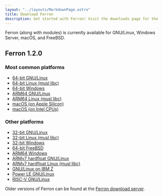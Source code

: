 ```yaml
---
layout: "../layouts/MarkdownPage.astro"
title: Download Ferron
description: Get started with Ferron! Visit the downloads page for the latest stable releases to find your perfect fit!
---
```


Ferron (along with modules) is currently available for GNU/Linux, Windows Server, macOS, and FreeBSD.

## Ferron 1.2.0

### Most common platforms

- [64-bit GNU/Linux](https://downloads.ferronweb.org/1.2.0/ferron-1.2.0-x86_64-unknown-linux-gnu.zip)
- [64-bit Linux (musl libc)](https://downloads.ferronweb.org/1.2.0/ferron-1.2.0-x86_64-unknown-linux-musl.zip)
- [64-bit Windows](https://downloads.ferronweb.org/1.2.0/ferron-1.2.0-x86_64-pc-windows-msvc.zip)
- [ARM64 GNU/Linux](https://downloads.ferronweb.org/1.2.0/ferron-1.2.0-aarch64-unknown-linux-gnu.zip)
- [ARM64 Linux (musl libc)](https://downloads.ferronweb.org/1.2.0/ferron-1.2.0-aarch64-unknown-linux-musl.zip)
- [macOS (on Apple Silicon)](https://downloads.ferronweb.org/1.2.0/ferron-1.2.0-aarch64-apple-darwin.zip)
- [macOS (on Intel CPUs)](https://downloads.ferronweb.org/1.2.0/ferron-1.2.0-x86_64-apple-darwin.zip)

### Other platforms

- [32-bit GNU/Linux](https://downloads.ferronweb.org/1.2.0/ferron-1.2.0-i686-unknown-linux-gnu.zip)
- [32-bit Linux (musl libc)](https://downloads.ferronweb.org/1.2.0/ferron-1.2.0-i686-unknown-linux-musl.zip)
- [32-bit Windows](https://downloads.ferronweb.org/1.2.0/ferron-1.2.0-i686-pc-windows-msvc.zip)
- [64-bit FreeBSD](https://downloads.ferronweb.org/1.2.0/ferron-1.2.0-x86_64-unknown-freebsd.zip)
- [ARM64 Windows](https://downloads.ferronweb.org/1.2.0/ferron-1.2.0-aarch64-pc-windows-msvc.zip)
- [ARMv7 hardfloat GNU/Linux](https://downloads.ferronweb.org/1.2.0/ferron-1.2.0-armv7-unknown-linux-gnueabihf.zip)
- [ARMv7 hardfloat Linux (musl libc)](https://downloads.ferronweb.org/1.2.0/ferron-1.2.0-armv7-unknown-linux-musleabihf.zip)
- [GNU/Linux on IBM Z](https://downloads.ferronweb.org/1.2.0/ferron-1.2.0-s390x-unknown-linux-gnu.zip)
- [Power LE GNU/Linux](https://downloads.ferronweb.org/1.2.0/ferron-1.2.0-powerpc64le-unknown-linux-gnu.zip)
- [RISC-V GNU/Linux](https://downloads.ferronweb.org/1.2.0/ferron-1.2.0-riscv64gc-unknown-linux-gnu.zip)

Older versions of Ferron can be found at the [Ferron download server](https://downloads.ferronweb.org/).
